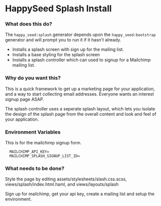 HappySeed Splash Install
===================

### What does this do?

The `happy_seed:splash` generator depends upon the `happy_seed:bootstrap` generator and will prompt you to run it if it hasn't already.

* Installs a splash screen with sign up for the mailing list.
* Installs a base styling for the splash screen
* Installs a splash controller which can used to signup for a Mailchimp mailing list.

### Why do you want this?

This is a quick framework to get up a marketing page for your application, and a way to start collecting email addresses.  Everyone wants an interest signup page ASAP.

The splash controller uses a seperate splash layout, which lets you isolate the design of the splash page from the overall content and look and feel of your application.

### Environment Variables

This is for the mailchimp signup form.

```
  MAILCHIMP_API_KEY=
  MAILCHIMP_SPLASH_SIGNUP_LIST_ID=
```

### What needs to be done?

Style the page by editing assets/stylesheets/slash.css.scss, views/splash/index.html.haml, and views/layouts/splash

Sign up for mailchimp, get your api key, create a mailing list and setup the environment.